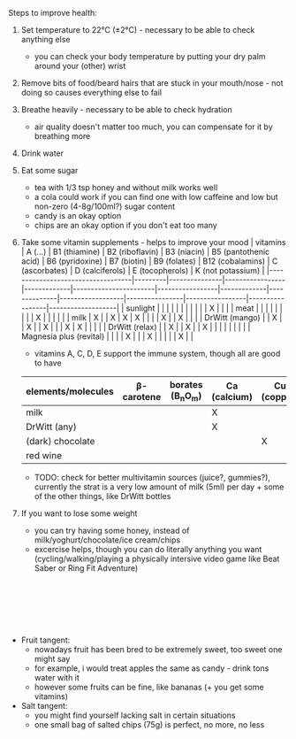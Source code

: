 Steps to improve health:
1. Set temperature to 22°C (±2°C) - necessary to be able to check anything else
    - you can check your body temperature by putting your dry palm around your (other) wrist
2. Remove bits of food/beard hairs that are stuck in your mouth/nose - not doing so causes everything else to fail
3. Breathe heavily - necessary to be able to check hydration
    - air quality doesn't matter too much, you can compensate for it by breathing more
4. Drink water
5. Eat some sugar
    - tea with 1/3 tsp honey and without milk works well
    - a cola could work if you can find one with low caffeine and low but non-zero (4-8g/100ml?) sugar content
    - candy is an okay option
    - chips are an okay option if you don't eat too many
6. Take some vitamin supplements - helps to improve your mood
    | vitamins                          | A (...) | B1 (thiamine) | B2 (riboflavin) | B3 (niacin) | B5 (pantothenic acid) | B6 (pyridoxine) | B7 (biotin) | B9 (folates) | B12 (cobalamins) | C (ascorbates) | D (calciferols) | E (tocopherols) | K (not potassium) |
    |-----------------------------------|---------|---------------|-----------------|-------------|-----------------------|-----------------|-------------|--------------|------------------|----------------|-----------------|-----------------|-------------------|
    | sunlight                          |         |               |                 |             |                       |                 |             |              |                  |                | X               |                 |                   |
    | meat                              |         |               |                 |             |                       |                 |             |              | X                |                |                 |                 |                   |
    | milk                              | X       |               | X               | X           | X                     |                 |             |              | X                |                | X               |                 |                   |
    | DrWitt&nbsp;(mango)               |         | X             |                 | X           |                       | X               |             |              | X                | X              |                 |                 |                   |
    | DrWitt&nbsp;(relax)               |         | X             |                 | X           |                       | X               |             |              |                  |                |                 |                 |                   |
    | Magnesia&nbsp;plus&nbsp;(revital) |         |               |                 | X           |                       |                 | X           |              |                  |                |                 | X               |                   |

    - vitamins A, C, D, E support the immune system, though all are good to have

    | elements/molecules        | β-carotene | borates (B<sub>n</sub>O<sub>m</sub>) | Ca (calcium) | Cu (copper) | I (iodine) | Fe (iron) | Mg (magnesium) | Mn (manganese) | Mo (molybdenum) | K (potassium) | Se (selenium) | Zn (zinc) |
    |---------------------------|------------|--------------------------------------|--------------|-------------|------------|-----------|----------------|----------------|-----------------|---------------|---------------|-----------|
    | milk                      |            |                                      | X            |             | X          |           |                |                |                 | X             | X             | X         |
    | DrWitt (any)              |            |                                      | X            |             |            |           |                |                |                 | X             |               |           |
    | (dark) chocolate          |            |                                      |              | X           |            | X         | X              | X              |                 |               |               |           |
    | red wine                  |            |                                      |              |             |            | low       |                | low            |                 | low           |               |           |

    - TODO: check for better multivitamin sources (juice?, gummies?), currently the strat is a very low amount of milk (5ml) per day + some of the other things, like DrWitt bottles
7. If you want to lose some weight
    - you can try having some honey, instead of milk/yoghurt/chocolate/ice cream/chips
    - excercise helps, though you can do literally anything you want (cycling/walking/playing a physically intersive video game like Beat Saber or Ring Fit Adventure)

<br>
<br>
<br>
<br>
<br>

- Fruit tangent:
    - nowadays fruit has been bred to be extremely sweet, too sweet one might say
    - for example, i would treat apples the same as candy - drink tons water with it
    - however some fruits can be fine, like bananas (+ you get some vitamins)
- Salt tangent:
    - you might find yourself lacking salt in certain situations
    - one small bag of salted chips (75g) is perfect, no more, no less
